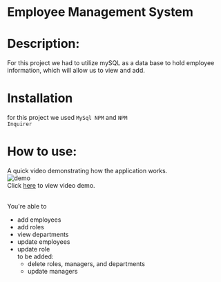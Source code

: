 # Employee Management System


# Description: 
For this project we had to utilize mySQL as a data base to hold employee information, which will allow us to view and add. 

# Installation 
for this project we used 
<code>MySql NPM</code> and 
<code>NPM Inquirer</code>


# How to use: 
  A quick video demonstrating how the application works. <br>
  ![demo](https://github.com/chavelyo3/EmployeeManagementSystem/blob/main/Assets/employmentManagment.gif?raw=true)<br>
  Click [here](https://drive.google.com/file/d/1DwEFGDAvHsgxlr3C3KbRNiLXkMUy7gTH/view) to view video demo. <br>

<br>
You're able to <br>

* add employees 
* add roles 
* view departments
* update employees 
* update role
  <br>
  to be added: <br>
  * delete roles, managers, and departments
  * update managers 